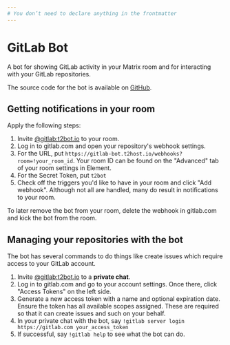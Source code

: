```yaml
---
# You don’t need to declare anything in the frontmatter
---
```


# GitLab Bot

A bot for showing GitLab activity in your Matrix room and for interacting with your GitLab repositories.

The source code for the bot is available on [GitHub](https://github.com/maubot/gitlab).


## Getting notifications in your room

Apply the following steps:

1. Invite [@gitlab:t2bot.io](https://matrix.to/#/@gitlab:t2bot.io) to your room.
2. Log in to gitlab.com and open your repository's webhook settings.
3. For the URL, put `https://gitlab-bot.t2host.io/webhooks?room=!your_room_id`. Your room ID can be found on the "Advanced"
   tab of your room settings in Element.
4. For the Secret Token, put `t2bot`
5. Check off the triggers you'd like to have in your room and click "Add webhook". Although not all are handled, many
   do result in notifications to your room.

To later remove the bot from your room, delete the webhook in gitlab.com and kick the bot from the room.

## Managing your repositories with the bot

The bot has several commands to do things like create issues which require access to your GitLab account.

1. Invite [@gitlab:t2bot.io](https://matrix.to/#/@gitlab:t2bot.io) to a **private chat**.
2. Log in to gitlab.com and go to your account settings. Once there, click "Access Tokens" on the left side.
3. Generate a new access token with a name and optional expiration date. Ensure the token has all available scopes
   assigned. These are required so that it can create issues and such on your behalf.
4. In your private chat with the bot, say `!gitlab server login https://gitlab.com your_access_token`
5. If successful, say `!gitlab help` to see what the bot can do.
